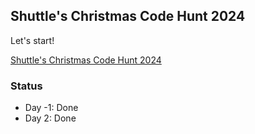 ## Shuttle's Christmas Code Hunt 2024

Let's start! 

[Shuttle's Christmas Code Hunt 2024
](https://console.shuttle.dev/shuttlings/cch24)

### Status

* Day -1: Done
* Day 2: Done

